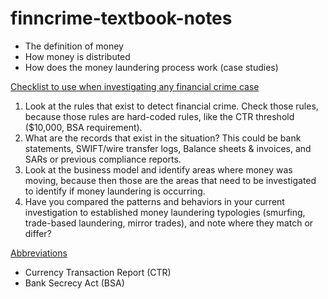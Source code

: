 # finncrime-textbook-notes

* The definition of money
* How money is distributed
* How does the money laundering process work (case studies)

<ins> Checklist to use when investigating any financial crime case </ins>

1. Look at the rules that exist to detect financial crime. Check those rules, because those rules are hard-coded rules, like the CTR threshold ($10,000, BSA requirement).
2. What are the records that exist in the situation? This could be bank statements, SWIFT/wire transfer logs, Balance sheets & invoices, and SARs or previous compliance reports.
3. Look at the business model and identify areas where money was moving, because then those are the areas that need to be investigated to identify if money laundering is occurring.
4. Have you compared the patterns and behaviors in your current investigation to established money laundering typologies (smurfing, trade-based laundering, mirror trades), and note where they match or differ?

<ins> Abbreviations </ins> 
* Currency Transaction Report (CTR)
* Bank Secrecy Act (BSA)
